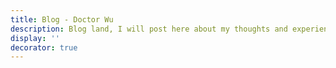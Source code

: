 ```yaml
---
title: Blog - Doctor Wu
description: Blog land, I will post here about my thoughts and experiences.
display: ''
decorator: true
---
```


<Posts only-date type="blog" />
